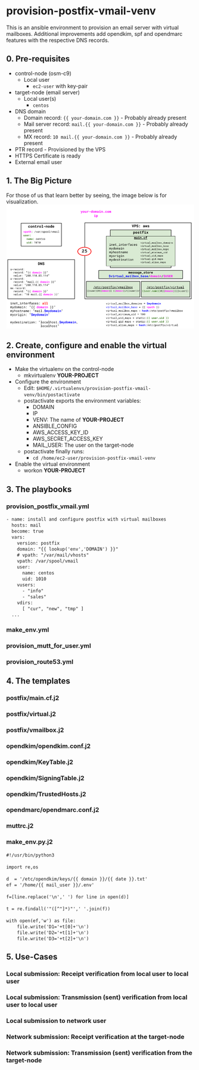 # provision-postfix-vmail-venv

This is an ansible environment to provision an email server with virtual mailboxes. Additional improvements add opendkim, spf and opendmarc features with the respective DNS records.

## 0. Pre-requisites

* control-node (osm-c9)
  - Local user
    - `ec2-user` with key-pair
* target-node (email server)
  - Local user(s)
    - `centos`
* DNS domain
  - Domain record: `{{ your-domain.com }}` - Probably already present
  - Mail server record: `mail.{{ your-domain.com }}` - Probably already present
  - MX record:  `10 mail.{{ your-domain.com }}` - Probably already present
* PTR record - Provisioned by the VPS
* HTTPS Certificate is ready
* External email user

## 1. The Big Picture
For those of us that learn better by seeing, the image below is for visualization. 
![alt text](https://github.com/alephgamma/provision-postfix-vmail-venv/blob/master/postfix-vmail.png?raw=true)

## 2. Create, configure and enable the virtual environment

* Make the virtualenv on the control-node
  - mkvirtualenv **YOUR-PROJECT**
* Configure the environment
  - Edit: ```$HOME/.virtualenvs/provision-postfix-vmail-venv/bin/postactivate```
  - postactivate exports the environment variables:
    - DOMAIN
    - IP
    - VENV: The name of **YOUR-PROJECT**
    - ANSIBLE_CONFIG
    - AWS_ACCESS_KEY_ID
    - AWS_SECRET_ACCESS_KEY
    - MAIL_USER: The user on the target-node
  - postactivate finally runs:
    - `cd /home/ec2-user/provision-postfix-vmail-venv`
* Enable the virtual environment
  - workon **YOUR-PROJECT**

## 3. The playbooks

### provision_postfix_vmail.yml
```
- name: install and configure postfix with virtual mailboxes
  hosts: mail
  become: true
  vars:
    version: postfix
    domain: "{{ lookup('env','DOMAIN') }}"
    # vpath: "/var/mail/vhosts"
    vpath: /var/spool/vmail
    user:
      name: centos
      uid: 1010
    vusers:
      - "info"
      - "sales"
    vdirs:
      [ "cur", "new", "tmp" ]
  ...
```
### make_env.yml
### provision_mutt_for_user.yml
### provision_route53.yml

## 4. The templates

### postfix/main.cf.j2
### postfix/virtual.j2
### postfix/vmailbox.j2

### opendkim/opendkim.conf.j2
### opendkim/KeyTable.j2
### opendkim/SigningTable.j2
### opendkim/TrustedHosts.j2

### opendmarc/opendmarc.conf.j2

### muttrc.j2

### make_env.py.j2
```
#!/usr/bin/python3

import re,os

d  = '/etc/opendkim/keys/{{ domain }}/{{ date }}.txt'
ef = '/home/{{ mail_user }}/.env'

f=[line.replace('\n',' ') for line in open(d)]

t = re.findall('"([^"]*)"',' '.join(f))

with open(ef,'w') as file:
    file.write('D1='+t[0]+'\n')
    file.write('D2='+t[1]+'\n')
    file.write('D3='+t[2]+'\n')
```

## 5. Use-Cases

### Local submission: Receipt verification from local user to local user 

### Local submission: Transmission (sent) verification from local user to local user

### Local submission to network user

### Network submission: Receipt verification at the target-node

### Network submission: Transmission (sent) verification from the target-node
